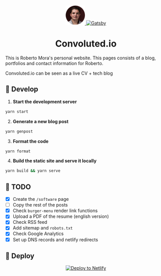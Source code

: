 <p align="center">
  <a href="https://convoluted.io">
    <img alt="Convoluted.io" src="./src/images/convoluted-icon.png" width="60" />
  </a>
  <a href="https://www.gatsbyjs.org">
    <img alt="Gatsby" src="https://www.gatsbyjs.org/monogram.svg" width="60" />
  </a>
</p>
<h1 align="center">
  Convoluted.io
</h1>

This is Roberto Mora's personal website. This pages consists of a blog, portfolios and contact information for Roberto.

Convoluted.io can be seen as a live CV + tech blog

## 🚀 Develop

1.  **Start the development server**

```sh
yarn start
```

2.  **Generate a new blog post**

```sh
yarn genpost
```

3.  **Format the code**

```sh
yarn format
```

4.  **Build the static site and serve it locally**

```sh
yarn build && yarn serve
```

## 🧐 TODO

- [x] Create the `/software` page
- [ ] Copy the rest of the posts
- [x] Check `burger-menu` render link functions
- [x] Upload a PDF of the resume (english version)
- [x] Check RSS feed
- [x] Add sitemap and `robots.txt`
- [x] Check Google Analytics
- [x] Set up DNS records and netlify redirects

## 💫 Deploy

<div align="center">

[![Deploy to Netlify](https://www.netlify.com/img/deploy/button.svg)](https://app.netlify.com/start/deploy?repository=https://github.com/romogo17/convoluted.io)

</div>
